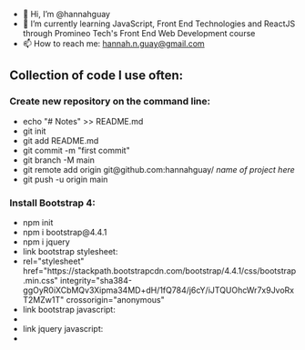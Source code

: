 - 👋 Hi, I’m @hannahguay
- 🌱 I’m currently learning JavaScript, Front End Technologies and ReactJS through Promineo Tech's Front End Web Development course
- 📫 How to reach me: hannah.n.guay@gmail.com

<h2>Collection of code I use often:</h2>
<h3>Create new repository on the command line:</h3>
<ul>
  <li>echo "# Notes" >> README.md</li>
  <li>git init</li>
  <li>git add README.md</li>
  <li>git commit -m "first commit"</li>
  <li>git branch -M main</li>
  <li>git remote add origin git@github.com:hannahguay/ <em>name of project here</em></li>
  <li>git push -u origin main</li>
</ul>


<!---
hannahguay/hannahguay is a ✨ special ✨ repository because its `README.md` (this file) appears on your GitHub profile.
You can click the Preview link to take a look at your changes.
--->

<h3>Install Bootstrap 4:</h3>
<ul>
  <li>npm init</li>
  <li>npm i bootstrap@4.4.1</li>
  <li>npm i jquery</li>
  <li>link bootstrap stylesheet:</li>
  <li>rel="stylesheet" href="https://stackpath.bootstrapcdn.com/bootstrap/4.4.1/css/bootstrap.min.css" integrity="sha384-ggOyR0iXCbMQv3Xipma34MD+dH/1fQ784/j6cY/iJTQUOhcWr7x9JvoRxT2MZw1T" crossorigin="anonymous" </li>
  <li>link bootstrap javascript:</li>
  <li> <script src="node_modules/bootstrap/dist/js/bootstrap.bundle.js"></script> </li>
  <li>link jquery javascript:</li>
  <li> <script src="node_modules/jquery/dist/jquery.js"></script> </li>
 
</ul>

